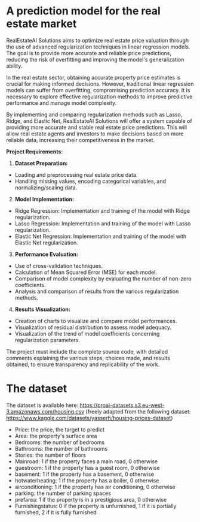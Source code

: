 # A prediction model for the real estate market

RealEstateAI Solutions aims to optimize real estate price valuation through the use of advanced regularization techniques in linear regression models. The goal is to provide more accurate and reliable price predictions, reducing the risk of overfitting and improving the model's generalization ability.

In the real estate sector, obtaining accurate property price estimates is crucial for making informed decisions. However, traditional linear regression models can suffer from overfitting, compromising prediction accuracy. It is necessary to explore effective regularization methods to improve predictive performance and manage model complexity.

By implementing and comparing regularization methods such as Lasso, Ridge, and Elastic Net, RealEstateAI Solutions will offer a system capable of providing more accurate and stable real estate price predictions. This will allow real estate agents and investors to make decisions based on more reliable data, increasing their competitiveness in the market.

**Project Requirements:**

1. **Dataset Preparation:**
* Loading and preprocessing real estate price data.
* Handling missing values, encoding categorical variables, and normalizing/scaling data.

2. **Model Implementation:**
* Ridge Regression: Implementation and training of the model with Ridge regularization.
* Lasso Regression: Implementation and training of the model with Lasso regularization.
* Elastic Net Regression: Implementation and training of the model with Elastic Net regularization.

3. **Performance Evaluation:**
* Use of cross-validation techniques.
* Calculation of Mean Squared Error (MSE) for each model.
* Comparison of model complexity by evaluating the number of non-zero coefficients.
* Analysis and comparison of results from the various regularization methods.

4. **Results Visualization:**
* Creation of charts to visualize and compare model performances.
* Visualization of residual distribution to assess model adequacy.
* Visualization of the trend of model coefficients concerning regularization parameters.

The project must include the complete source code, with detailed comments explaining the various steps, choices made, and results obtained, to ensure transparency and replicability of the work.

# The dataset

The dataset is available here: https://proai-datasets.s3.eu-west-3.amazonaws.com/housing.csv (freely adapted from the following dataset: https://www.kaggle.com/datasets/yasserh/housing-prices-dataset)

* Price: the price, the target to predict
* Area: the property's surface area
* Bedrooms: the number of bedrooms
* Bathrooms: the number of bathrooms
* Stories: the number of floors
* Mainroad: 1 if the property faces a main road, 0 otherwise
* guestroom: 1 if the property has a guest room, 0 otherwise
* basement: 1 if the property has a basement, 0 otherwise
* hotwaterheating: 1 if the property has a boiler, 0 otherwise
* airconditioning: 1 if the property has air conditioning, 0 otherwise
* parking: the number of parking spaces
* prefarea: 1 if the property is in a prestigious area, 0 otherwise
* Furnishingstatus: 0 if the property is unfurnished, 1 if it is partially furnished, 2 if it is fully furnished
